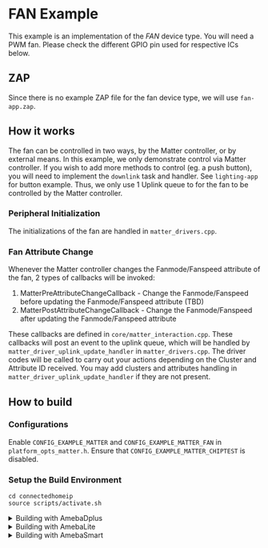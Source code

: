 # FAN Example
This example is an implementation of the *FAN* device type.
You will need a PWM fan. Please check the different GPIO pin used for respective ICs below.

## ZAP
Since there is no example ZAP file for the fan device type, we will use `fan-app.zap`.

## How it works
The fan can be controlled in two ways, by the Matter controller, or by external means. In this example, we only demonstrate control via Matter controller. If you wish to add more methods to control (eg. a push button), you will need to implement the `downlink` task and handler. See `lighting-app` for button example.
Thus, we only use 1 Uplink queue to for the fan to be controlled by the Matter controller. 

### Peripheral Initialization
The initializations of the fan are handled in `matter_drivers.cpp`.

### Fan Attribute Change
Whenever the Matter controller changes the Fanmode/Fanspeed attribute of the fan, 2 types of callbacks will be invoked:
  1. MatterPreAttributeChangeCallback - Change the Fanmode/Fanspeed before updating the Fanmode/Fanspeed attribute (TBD)
  2. MatterPostAttributeChangeCallback - Change the Fanmode/Fanspeed after updating the Fanmode/Fanspeed attribute

These callbacks are defined in `core/matter_interaction.cpp`.
These callbacks will post an event to the uplink queue, which will be handled by `matter_driver_uplink_update_handler` in `matter_drivers.cpp`.
The driver codes will be called to carry out your actions depending on the Cluster and Attribute ID received.
You may add clusters and attributes handling in `matter_driver_uplink_update_handler` if they are not present. 

## How to build

### Configurations
Enable `CONFIG_EXAMPLE_MATTER` and `CONFIG_EXAMPLE_MATTER_FAN` in `platform_opts_matter.h`.
Ensure that `CONFIG_EXAMPLE_MATTER_CHIPTEST` is disabled.

### Setup the Build Environment

    cd connectedhomeip
    source scripts/activate.sh

<details>
  <summary>Building with AmebaDplus</summary>

### AmebaDplus (RTL8721Dx)

#### GPIO Pin Configuration

| Peripheral | Pin   |
| ---------- | ----- |
| Fan        | PB_18  |

#### Build Matter Libraries

    cd ameba-rtos/amebadplus_gcc_project/project_km4
    make -C asdk fan_port

#### Build the Final Firmware

    cd ameba-rtos/amebadplus_gcc_project
    make all MATTER_EXAMPLE=fan

#### Flash the Image
Refer to this [guide](https://github.com/Ameba-AIoT/ameba-rtos/blob/master/README.md#flashing) to flash the image with Windows Image Tool

#### Clean Matter Libraries and Firmware

    cd ameba-rtos/amebadplus_gcc_project/project_km4
    make clean
</details>

<details>
  <summary>Building with AmebaLite</summary>

### AmebaLite (RTL8720EA / RTL8726EA)

#### GPIO Pin Configuration

| Peripheral | Pin   |
| ---------- | ----- |
| Fan        | PA_31  |

#### Build Matter Libraries

    cd ameba-rtos/amebalite_gcc_project/project_km4
    make -C asdk fan_port

#### Build the Final Firmware

    cd ameba-rtos/amebalite_gcc_project
    make all MATTER_EXAMPLE=fan

#### Flash the Image
Refer to this [guide](https://github.com/Ameba-AIoT/ameba-rtos/blob/master/README.md#flashing) to flash the image with Windows Image Tool

#### Clean Matter Libraries and Firmware

    cd ameba-rtos/amebalite_gcc_project/project_km4
    make clean
</details>

<details>
  <summary>Building with AmebaSmart</summary>

### AmebaSmart (RTL8730E)

#### GPIO Pin Configuration

| Peripheral | Pin   |
| ---------- | ----- |
| Fan        | PA_5  |

#### Build Matter Libraries

    cd ameba-rtos/amebasmart_gcc_project/project_ap
    make -C asdk fan_port

#### Build the Final Firmware

    cd ameba-rtos/amebasmart_gcc_project
    make all MATTER_EXAMPLE=fan

#### Flash the Image
Refer to this [guide](https://github.com/Ameba-AIoT/ameba-rtos/blob/master/README.md#flashing) to flash the image with Windows Image Tool

#### Clean Matter Libraries and Firmware

    cd ameba-rtos/amebasmart_gcc_project/project_ap
    make clean
</details>
